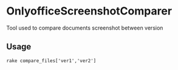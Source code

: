 # OnlyofficeScreenshotComparer

Tool used to compare documents screenshot between version

## Usage

```shell script
rake compare_files['ver1','ver2']

```

